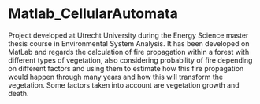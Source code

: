 # Matlab_CellularAutomata

Project developed at Utrecht University during the Energy Science master thesis course in Environmental System Analysis. 
It has been developed on MatLab and regards the calculation of fire propagation within a forest with different types of vegetation, also considering probability of fire depending on different factors and using them to estimate how this fire propagation would happen through many years and how this will transform the vegetation. Some factors taken into account are vegetation growth and death.
